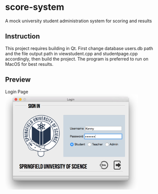 # score-system
A mock university student administration system for scoring and results

<h2>Instruction</h2>
This project requires building in Qt. First change database users.db path and the file output path in viewstudent.cpp and studentpage.cpp accordingly, then build the project. The program is preferred to run on MacOS for best results.

<h2>Preview</h2>
Login Page
<img src="screenshots/score-system-login.PNG" />
